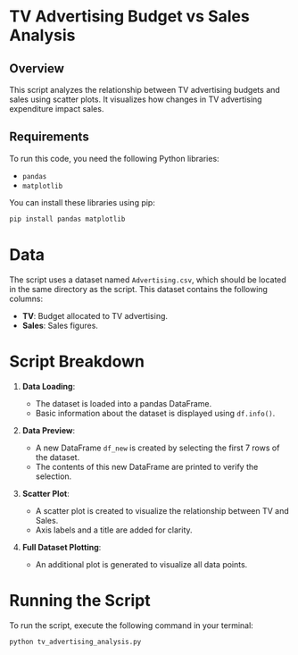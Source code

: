 # TV Advertising Budget vs Sales Analysis

## Overview
This script analyzes the relationship between TV advertising budgets and sales using scatter plots. It visualizes how changes in TV advertising expenditure impact sales.

## Requirements
To run this code, you need the following Python libraries:
- `pandas`
- `matplotlib`

You can install these libraries using pip:

```bash
pip install pandas matplotlib
```
# Data

The script uses a dataset named `Advertising.csv`, which should be located in the same directory as the script. This dataset contains the following columns:

- **TV**: Budget allocated to TV advertising.
- **Sales**: Sales figures.

# Script Breakdown

1. **Data Loading**:
    - The dataset is loaded into a pandas DataFrame.
    - Basic information about the dataset is displayed using `df.info()`.

2. **Data Preview**:
    - A new DataFrame `df_new` is created by selecting the first 7 rows of the dataset.
    - The contents of this new DataFrame are printed to verify the selection.

3. **Scatter Plot**:
    - A scatter plot is created to visualize the relationship between TV and Sales.
    - Axis labels and a title are added for clarity.

4. **Full Dataset Plotting**:
    - An additional plot is generated to visualize all data points.

# Running the Script

To run the script, execute the following command in your terminal:

```bash
python tv_advertising_analysis.py


